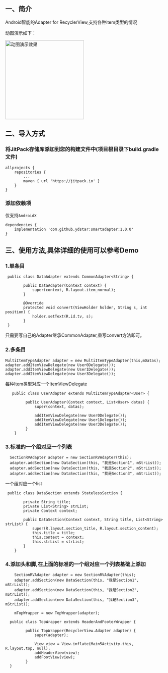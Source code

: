 ## 一、简介
Android智能的Adapter for RecyclerView,支持各种item类型的情况

动图演示如下：

<img src="https://github.com/ydstar/smartadapter/blob/master/images/show.gif" alt="动图演示效果" width="250px">


## 二、导入方式
### 将JitPack存储库添加到您的构建文件中(项目根目录下build.gradle文件)
```
allprojects {
    repositories {
        ...
        maven { url 'https://jitpack.io' }
    }
}
```

### 添加依赖项
仅支持`AndroidX`
```
dependencies {
    implementation 'com.github.ydstar:smartadapter:1.0.0'
}
```

## 三、使用方法,具体详细的使用可以参考Demo
### 1.单条目
```
 public class DataAdapter extends CommonAdapter<String> {

        public DataAdapter(Context context) {
            super(context, R.layout.item_normal);
        }

        @Override
        protected void convert(ViewHolder holder, String s, int position) {
            holder.setText(R.id.tv, s);
        }
 }
```
只需要写自己的Adapter继承CommonAdapter,重写convert方法即可。

### 2.多条目
```
MultiItemTypeAdapter adapter = new MultiItemTypeAdapter(this,mDatas);
adapter.addItemViewDelegate(new User0Delegate());
adapter.addItemViewDelegate(new User1Delegate());
adapter.addItemViewDelegate(new User3Delegate());
```

每种Item类型对应一个ItemViewDelegate
```
   public class UserAdapter extends MultiItemTypeAdapter<User> {

         public UserAdapter(Context context, List<User> datas) {
             super(context, datas);

             addItemViewDelegate(new User0Delegate());
             addItemViewDelegate(new User1Delegate());
             addItemViewDelegate(new User3Delegate());
         }
    }
```

### 3.标准的一个组对应一个列表
```
  SectionRVAdapter adapter = new SectionRVAdapter(this);
  adapter.addSection(new DataSection(this, "我是Section1", mStrList));
  adapter.addSection(new DataSection(this, "我是Section2", mStrList));
  adapter.addSection(new DataSection(this, "我是Section3", mStrList));
```

一个组对应一个list
```
 public class DataSection extends StatelessSection {

        private String title;
        private List<String> strList;
        private Context context;

        public DataSection(Context context, String title, List<String> strList) {
            super(R.layout.section_title, R.layout.section_content);
            this.title = title;
            this.context = context;
            this.strList = strList;
        }
    }
```

### 4.添加头和脚,在上面的标准的一个组对应一个列表基础上添加
```
    SectionRVAdapter adapter = new SectionRVAdapter(this);
    adapter.addSection(new DataSection(this, "我是Section1", mStrList));
    adapter.addSection(new DataSection(this, "我是Section2", mStrList));
    adapter.addSection(new DataSection(this, "我是Section3", mStrList));

    mTopWrapper = new TopWrapper(adapter);
```

```
  public class TopWrapper extends HeaderAndFooterWrapper {

         public TopWrapper(RecyclerView.Adapter adapter) {
             super(adapter);

             View view = View.inflate(Main5Activity.this, R.layout.top, null);
             addHeaderView(view);
             addFootView(view);
         }
  }
```

